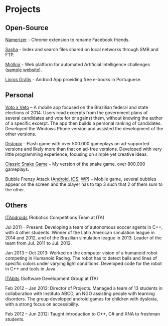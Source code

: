 Projects
===

Open-Source
---

[Namerizer][NMRZ] - Chrome extension to rename Facebook friends.

[Sasha][SASH] - Index and search files shared on local networks through SMB and FTP.

[Mjöllnir][MJOLL] - Web platform for automated Artificial Intelligence challenges ([sample website][MJOLLWEB]).

[Livros Grátis][LVRG] - Android App providing free e-books in Portuguese.


Personal
---

[Voto x Veto][VOTOVETO] – A mobile app focused on the Brazilian federal and state elections of 2014. Users read excerpts from the government plans of several candidates and vote for or against them, without knowing the author of a specific excerpt. The app then builds a personal ranking of candidates. Developed the Windows Phone version and assisted the development of the other versions. 

[Distopix][DTPX] – Flash game with over 500.000 gameplays on ad-supported versions and likely more than that on ad-free versions. Developed with very little programming experience, focusing on simple yet creative ideas.

[Classic Snake Game][SNAKE] – My version of the snake game, over 800.000 gameplays.

Bubble Frenzy Attack ([Android][BFRENA], [iOS][BFRENI], [WP][BFRENW]) – Mobile game, several bubbles appear on the screen and the player has to tap 3 such that 2 of them sum to the other.


Others
---

[ITAndroids][ITANDROIDS] (Robotics Competitions Team at ITA)

Jul 2011 – Present: Developing a team of autonomous soccer agents in C++, with 4 other students. Winner of the Latin American simulation league in 2014 and 2012, and of the Brazilian simulation league in 2013. Leader of the team from Jul. 2011 to Jul. 2012.

Jan 2013 – Oct 2013: Worked on the computer vision of a humanoid robot competing in Humanoid Racing. The robot has to detect balls and lines of specific colors under varying light conditions. Developed code for the robot in C++ and tools in Java.

[ITAbits][ITABITS] (Software Development Group at ITA)

Feb 2012 – Jan 2013: Director of Projects. Managed a team of 13 students in collaboration with Instituto ABCD, an NGO assisting people with learning disorders. The group developed android games for children with dyslexia, with a strong focus on accessibility.

Feb 2012 – Jun 2012: Taught introduction to C++, C# and XNA to freshman students.


[NMRZ]:         http://github.com/roim/namerizer
[SASH]:         http://github.com/roim/sasha
[MJOLL]:        http://github.com/vyrp/mjollnir
[MJOLLWEB]:     http://mjollnir.rro.im
[LVRG]:         http://github.com/roim/Livros-Gr-tis
[VOTOVETO]:     http://www.windowsphone.com/pt-br/store/app/voto-x-veto/549d2a40-d56d-4e80-938d-c329e585b5c9
[DTPX]:         http://www.kongregate.com/games/uchiha/distopix
[SNAKE]:        http://www.kongregate.com/games/uchiha/classic-snake-game
[BFRENA]:       http://play.google.com/store/apps/details?id=com.baldbeangames.bubblefrenzyfree
[BFRENI]:       http://itunes.apple.com/br/app/bubble-frenzy-attack/id560947624
[BFRENW]:       http://www.windowsphone.com/en-us/store/app/bubble-math/ecc3dbe2-374e-40d0-9c19-a3fcc991ea4d
[ITANDROIDS]:   http://facebook.com/itandroids
[ITABITS]:      http://sites.google.com/site/itabits
